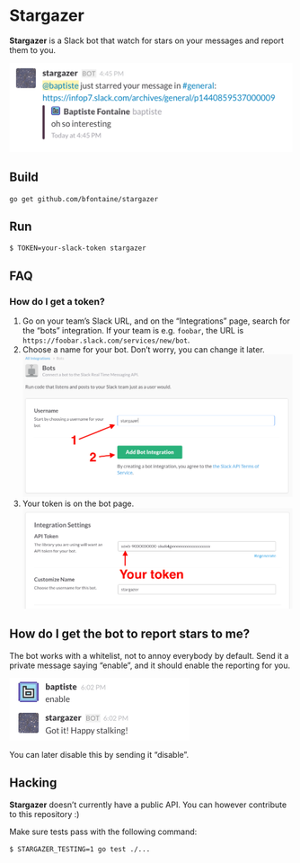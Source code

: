 # Stargazer

**Stargazer** is a Slack bot that watch for stars on your messages and report
them to you.

![](imgs/starred-msg.png)

## Build

    go get github.com/bfontaine/stargazer

## Run

    $ TOKEN=your-slack-token stargazer

## FAQ

### How do I get a token?

1. Go on your team’s Slack URL, and on the “Integrations” page, search for the
   “bots” integration. If your team is e.g. `foobar`, the URL is
   `https://foobar.slack.com/services/new/bot`.
2. Choose a name for your bot. Don’t worry, you can change it later.
   ![](imgs/create-bot.png)
3. Your token is on the bot page.
   ![](imgs/token.png)

## How do I get the bot to report stars to me?

The bot works with a whitelist, not to annoy everybody by default. Send it a
private message saying “enable”, and it should enable the reporting for you.

![](imgs/enable.png)

You can later disable this by sending it “disable”.

## Hacking

**Stargazer** doesn’t currently have a public API. You can however contribute
to this repository :)

Make sure tests pass with the following command:

    $ STARGAZER_TESTING=1 go test ./...
